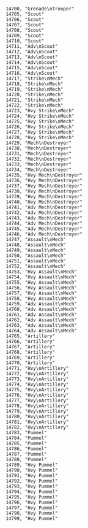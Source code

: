 ﻿```text
14700, "Grenade\nTrooper"
14705, "Scout"
14706, "Scout"
14707, "Scout"
14708, "Scout"
14709, "Scout"
14710, "Scout"
14711, "Adv\nScout"
14712, "Adv\nScout"
14713, "Adv\nScout"
14714, "Adv\nScout"
14715, "Adv\nScout"
14716, "Adv\nScout"
14717, "Strike\nMech"
14718, "Strike\nMech"
14719, "Strike\nMech"
14720, "Strike\nMech"
14721, "Strike\nMech"
14722, "Strike\nMech"
14723, "Hvy Strike\nMech"
14724, "Hvy Strike\nMech"
14725, "Hvy Strike\nMech"
14726, "Hvy Strike\nMech"
14727, "Hvy Strike\nMech"
14728, "Hvy Strike\nMech"
14729, "Mech\nDestroyer"
14730, "Mech\nDestroyer"
14731, "Mech\nDestroyer"
14732, "Mech\nDestroyer"
14733, "Mech\nDestroyer"
14734, "Mech\nDestroyer"
14735, "Hvy Mech\nDestroyer"
14736, "Hvy Mech\nDestroyer"
14737, "Hvy Mech\nDestroyer"
14738, "Hvy Mech\nDestroyer"
14739, "Hvy Mech\nDestroyer"
14740, "Hvy Mech\nDestroyer"
14741, "Adv Mech\nDestroyer"
14742, "Adv Mech\nDestroyer"
14743, "Adv Mech\nDestroyer"
14744, "Adv Mech\nDestroyer"
14745, "Adv Mech\nDestroyer"
14746, "Adv Mech\nDestroyer"
14747, "Assault\nMech"
14748, "Assault\nMech"
14749, "Assault\nMech"
14750, "Assault\nMech"
14751, "Assault\nMech"
14752, "Assault\nMech"
14753, "Hvy Assault\nMech"
14754, "Hvy Assault\nMech"
14755, "Hvy Assault\nMech"
14756, "Hvy Assault\nMech"
14757, "Hvy Assault\nMech"
14758, "Hvy Assault\nMech"
14759, "Adv Assault\nMech"
14760, "Adv Assault\nMech"
14761, "Adv Assault\nMech"
14762, "Adv Assault\nMech"
14763, "Adv Assault\nMech"
14764, "Adv Assault\nMech"
14765, "Artillery"
14766, "Artillery"
14767, "Artillery"
14768, "Artillery"
14769, "Artillery"
14770, "Artillery"
14771, "Hvy\nArtillery"
14772, "Hvy\nArtillery"
14773, "Hvy\nArtillery"
14774, "Hvy\nArtillery"
14775, "Hvy\nArtillery"
14776, "Hvy\nArtillery"
14777, "Hvy\nArtillery"
14778, "Hvy\nArtillery"
14779, "Hvy\nArtillery"
14780, "Hvy\nArtillery"
14781, "Hvy\nArtillery"
14782, "Hvy\nArtillery"
14783, "Pummel"
14784, "Pummel"
14785, "Pummel"
14786, "Pummel"
14787, "Pummel"
14788, "Pummel"
14789, "Hvy Pummel"
14790, "Hvy Pummel"
14791, "Hvy Pummel"
14792, "Hvy Pummel"
14793, "Hvy Pummel"
14794, "Hvy Pummel"
14795, "Hvy Pummel"
14796, "Hvy Pummel"
14797, "Hvy Pummel"
14798, "Hvy Pummel"
14799, "Hvy Pummel"
```